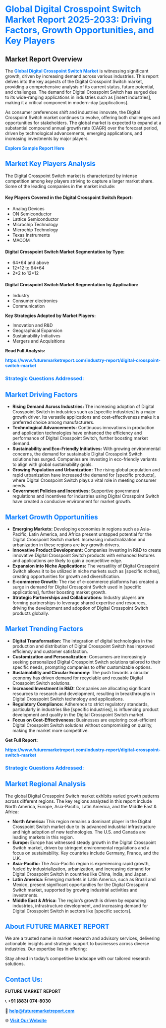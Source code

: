 <h1 style="color: #007BFF;">Global Digital Crosspoint Switch Market Report 2025-2033: Driving Factors, Growth Opportunities, and Key Players</h1>

<section id="overview">
<h2>Market Report Overview</h2>
<p>The <a href="https://www.futuremarketreport.com/industry-report/digital-crosspoint-switch-market" style="color: #007BFF; text-decoration: none;"><strong>Global Digital Crosspoint Switch Market</strong></a> is witnessing significant growth, driven by increasing demand across various industries. This report delves into the key aspects of the Digital Crosspoint Switch market, providing a comprehensive analysis of its current status, future potential, and challenges. The demand for Digital Crosspoint Switch has surged due to its wide-ranging applications in industries such as [insert industries], making it a critical component in modern-day [applications].</p>
<p>As consumer preferences shift and industries innovate, the Digital Crosspoint Switch market continues to evolve, offering both challenges and opportunities for stakeholders. The global market is expected to expand at a substantial compound annual growth rate (CAGR) over the forecast period, driven by technological advancements, emerging applications, and increasing investments by major players.</p>
</section>

<section id="overview">
<p><a href="https://www.futuremarketreport.com/request-sample/reportId=56746" style="color: #007BFF; text-decoration: none;"><strong>Explore Sample Report Here</strong></a></p>
</section>

<section id="key-players">
<h2 style="color: #007BFF;">Market Key Players Analysis</h2>
<p>The Digital Crosspoint Switch market is characterized by intense competition among key players striving to capture a larger market share. Some of the leading companies in the market include:</p>
<h4>Key Players Covered in the Digital Crosspoint Switch Report:</h4>
<ul><li>Analog Devices</li><li>ON Semiconductor</li><li>Lattice Semiconductor</li><li>Microchip Technology</li><li>Microchip Technology</li><li>Texas Instruments</li><li>MACOM</li></ul>
<h4>Digital Crosspoint Switch Market Segmentation by Type:</h4>
<ul><li>64*64 and above</li><li>12*12 to 64*64</li><li>2*2 to 12*12</li></ul>

<h4>Digital Crosspoint Switch Market Segmentation by Application:</h4>
<ul><li>Industry</li><li>Consumer electronics</li><li>Communication</li></ul>
<p><strong>Key Strategies Adopted by Market Players:</strong></p>
<ul>
<li>Innovation and R&D</li>
<li>Geographical Expansion</li>
<li>Sustainability Initiatives</li>
<li>Mergers and Acquisitions</li>
</ul>
</section>

<section>
<p><strong>Read Full Analysis: </strong></p><a href="https://www.futuremarketreport.com/industry-report/digital-crosspoint-switch-market" style="color: #007BFF; text-decoration: none;"><strong>https://www.futuremarketreport.com/industry-report/digital-crosspoint-switch-market</strong></a>
<h3 style="color: #007BFF;">Strategic Questions Addressed:</h3>
</section>

<section id="driving-factors">
<h2 style="color: #007BFF;">Market Driving Factors</h2>
<ul>
<li><strong>Rising Demand Across Industries:</strong> The increasing adoption of Digital Crosspoint Switch in industries such as [specific industries] is a major growth driver. Its versatile applications and cost-effectiveness make it a preferred choice among manufacturers.</li>
<li><strong>Technological Advancements:</strong> Continuous innovations in production and application technologies have enhanced the efficiency and performance of Digital Crosspoint Switch, further boosting market demand.</li>
<li><strong>Sustainability and Eco-Friendly Initiatives:</strong> With growing environmental concerns, the demand for sustainable Digital Crosspoint Switch solutions has surged. Companies are investing in eco-friendly variants to align with global sustainability goals.</li>
<li><strong>Growing Population and Urbanization:</strong> The rising global population and rapid urbanization have increased the demand for [specific products], where Digital Crosspoint Switch plays a vital role in meeting consumer needs.</li>
<li><strong>Government Policies and Incentives:</strong> Supportive government regulations and incentives for industries using Digital Crosspoint Switch have created a conducive environment for market growth.</li>
</ul>
</section>

<section id="growth-opportunities">
<h2 style="color: #007BFF;">Market Growth Opportunities</h2>
<ul>
<li><strong>Emerging Markets:</strong> Developing economies in regions such as Asia-Pacific, Latin America, and Africa present untapped potential for the Digital Crosspoint Switch market. Increasing industrialization and urbanization in these regions are key growth drivers.</li>
<li><strong>Innovative Product Development:</strong> Companies investing in R&D to create innovative Digital Crosspoint Switch products with enhanced features and applications are likely to gain a competitive edge.</li>
<li><strong>Expansion into Niche Applications:</strong> The versatility of Digital Crosspoint Switch allows it to be utilized in niche markets such as [specific niches], creating opportunities for growth and diversification.</li>
<li><strong>E-commerce Growth:</strong> The rise of e-commerce platforms has created a surge in demand for Digital Crosspoint Switch used in [specific applications], further boosting market growth.</li>
<li><strong>Strategic Partnerships and Collaborations:</strong> Industry players are forming partnerships to leverage shared expertise and resources, driving the development and adoption of Digital Crosspoint Switch products globally.</li>
</ul>
</section>

<section id="trending-factors">
<h2 style="color: #007BFF;">Market Trending Factors</h2>
<ul>
<li><strong>Digital Transformation:</strong> The integration of digital technologies in the production and distribution of Digital Crosspoint Switch has improved efficiency and customer satisfaction.</li>
<li><strong>Customization and Personalization:</strong> Consumers are increasingly seeking personalized Digital Crosspoint Switch solutions tailored to their specific needs, prompting companies to offer customizable options.</li>
<li><strong>Sustainability and Circular Economy:</strong> The push towards a circular economy has driven demand for recyclable and reusable Digital Crosspoint Switch solutions.</li>
<li><strong>Increased Investment in R&D:</strong> Companies are allocating significant resources to research and development, resulting in breakthroughs in Digital Crosspoint Switch technology and applications.</li>
<li><strong>Regulatory Compliance:</strong> Adherence to strict regulatory standards, particularly in industries like [specific industries], is influencing product development and quality in the Digital Crosspoint Switch market.</li>
<li><strong>Focus on Cost-Effectiveness:</strong> Businesses are exploring cost-efficient Digital Crosspoint Switch solutions without compromising on quality, making the market more competitive.</li>
</ul>
</section>

<section>
<p><strong>Get Full Report: </strong></p><a href="https://www.futuremarketreport.com/industry-report/digital-crosspoint-switch-market" style="color: #007BFF; text-decoration: none;"><strong>https://www.futuremarketreport.com/industry-report/digital-crosspoint-switch-market</strong></a>
<h3 style="color: #007BFF;">Strategic Questions Addressed:</h3>
</section>


<section id="regional-analysis">
<h2 style="color: #007BFF;">Market Regional Analysis</h2>
<p>The global Digital Crosspoint Switch market exhibits varied growth patterns across different regions. The key regions analyzed in this report include North America, Europe, Asia-Pacific, Latin America, and the Middle East & Africa:</p>
<ul>
<li><strong>North America:</strong> This region remains a dominant player in the Digital Crosspoint Switch market due to its advanced industrial infrastructure and high adoption of new technologies. The U.S. and Canada are leading markets in this region.</li>
<li><strong>Europe:</strong> Europe has witnessed steady growth in the Digital Crosspoint Switch market, driven by stringent environmental regulations and a focus on sustainability. Key countries include Germany, France, and the U.K.</li>
<li><strong>Asia-Pacific:</strong> The Asia-Pacific region is experiencing rapid growth, fueled by industrialization, urbanization, and increasing demand for Digital Crosspoint Switch in countries like China, India, and Japan.</li>
<li><strong>Latin America:</strong> Emerging markets in Latin America, such as Brazil and Mexico, present significant opportunities for the Digital Crosspoint Switch market, supported by growing industrial activities and investments.</li>
<li><strong>Middle East & Africa:</strong> The region’s growth is driven by expanding industries, infrastructure development, and increasing demand for Digital Crosspoint Switch in sectors like [specific sectors].</li>
</ul>
</section>

<footer>
<h2 style="color: #007BFF;">About FUTURE MARKET REPORT</h2>
<p>We are a trusted name in market research and advisory services, delivering actionable insights and strategic support to businesses across diverse industries. Our expertise lies in offering:</p>

<p>Stay ahead in today’s competitive landscape with our tailored research solutions.</p>

<h2 style="color: #007BFF;">Contact Us:</h2>
<p><strong>FUTURE MARKET REPORT</strong></p>
<p>📞 <strong>+91 (883) 074-8030</strong></p>
<p>📧 <strong><a href="mailto:help@futuremarketreport.com" style="color: #007BFF;">help@futuremarketreport.com</a></strong></p>
<p>🌐 <strong><a href="https://www.futuremarketreport.com/" style="color: #007BFF;">Visit Our Website</a></strong></p>
</footer>
